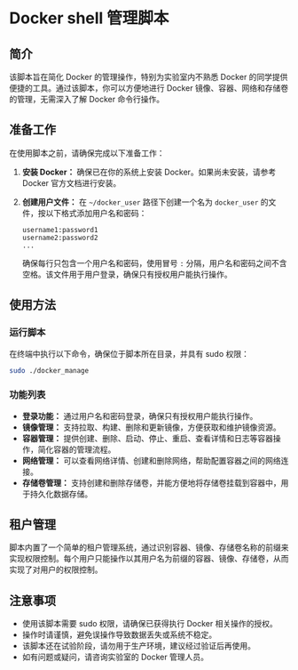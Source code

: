 # Docker shell 管理脚本

## 简介

该脚本旨在简化 Docker 的管理操作，特别为实验室内不熟悉 Docker 的同学提供便捷的工具。通过该脚本，你可以方便地进行 Docker 镜像、容器、网络和存储卷的管理，无需深入了解 Docker 命令行操作。

## 准备工作

在使用脚本之前，请确保完成以下准备工作：

1. **安装 Docker：** 确保已在你的系统上安装 Docker。如果尚未安装，请参考 Docker 官方文档进行安装。

2. **创建用户文件：** 在 `~/docker_user` 路径下创建一个名为 `docker_user` 的文件，按以下格式添加用户名和密码：

    ```
    username1:password1
    username2:password2
    ...
    ```

    确保每行只包含一个用户名和密码，使用冒号 `:` 分隔，用户名和密码之间不含空格。该文件用于用户登录，确保只有授权用户能执行操作。

## 使用方法

### 运行脚本

在终端中执行以下命令，确保位于脚本所在目录，并具有 sudo 权限：

```bash
sudo ./docker_manage
```

### 功能列表

- **登录功能：** 通过用户名和密码登录，确保只有授权用户能执行操作。
- **镜像管理：** 支持拉取、构建、删除和更新镜像，方便获取和维护镜像资源。
- **容器管理：** 提供创建、删除、启动、停止、重启、查看详情和日志等容器操作，简化容器的管理流程。
- **网络管理：** 可以查看网络详情、创建和删除网络，帮助配置容器之间的网络连接。
- **存储卷管理：** 支持创建和删除存储卷，并能方便地将存储卷挂载到容器中，用于持久化数据存储。

## 租户管理

脚本内置了一个简单的租户管理系统，通过识别容器、镜像、存储卷名称的前缀来实现权限控制。每个用户只能操作以其用户名为前缀的容器、镜像、存储卷，从而实现了对用户的权限控制。

## 注意事项

- 使用该脚本需要 sudo 权限，请确保已获得执行 Docker 相关操作的授权。
- 操作时请谨慎，避免误操作导致数据丢失或系统不稳定。
- 该脚本还在试验阶段，请勿用于生产环境，建议经过验证后再使用。
- 如有问题或疑问，请咨询实验室的 Docker 管理人员。
